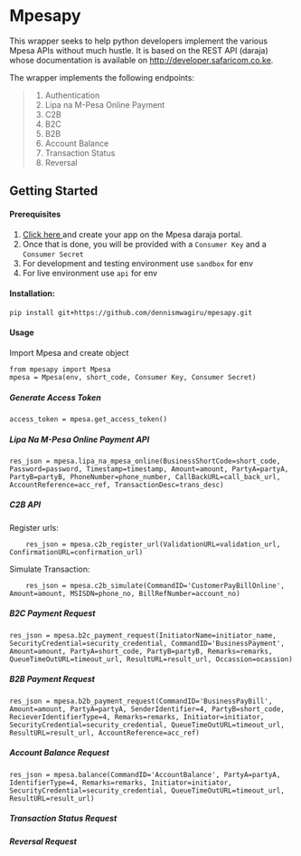 Mpesapy
=======
This wrapper seeks to help python developers implement the various Mpesa APIs without much hustle. It is based on the REST API (daraja) whose documentation is available on http://developer.safaricom.co.ke.

The wrapper implements the following endpoints:
>1. Authentication
>2. Lipa na M-Pesa Online Payment
>3. C2B
>4. B2C
>5. B2B
>6. Account Balance
>7. Transaction Status
>8. Reversal

Getting Started
---------------

#### Prerequisites
1. <a href="https://developer.safaricom.co.ke/user/me/apps">Click here </a> and create your app on the Mpesa daraja portal.
2. Once that is done, you will be provided with a `Consumer Key` and a `Consumer Secret`
3. For development and testing environment use `sandbox` for env
4. For live environment use `api` for env

#### Installation:

    pip install git+https://github.com/dennismwagiru/mpesapy.git

#### Usage
Import Mpesa and create object

    from mpesapy import Mpesa
    mpesa = Mpesa(env, short_code, Consumer Key, Consumer Secret)

##### Generate Access Token
    access_token = mpesa.get_access_token()

##### Lipa Na M-Pesa Online Payment API
    res_json = mpesa.lipa_na_mpesa_online(BusinessShortCode=short_code, Password=password, Timestamp=timestamp, Amount=amount, PartyA=partyA, PartyB=partyB, PhoneNumber=phone_number, CallBackURL=call_back_url, AccountReference=acc_ref, TransactionDesc=trans_desc)

##### C2B API
Register urls:

        res_json = mpesa.c2b_register_url(ValidationURL=validation_url, ConfirmationURL=confirmation_url)
Simulate Transaction:

        res_json = mpesa.c2b_simulate(CommandID='CustomerPayBillOnline', Amount=amount, MSISDN=phone_no, BillRefNumber=account_no)

##### B2C Payment Request
    res_json = mpesa.b2c_payment_request(InitiatorName=initiator_name, SecurityCredential=security_credential, CommandID='BusinessPayment', Amount=amount, PartyA=short_code, PartyB=partyB, Remarks=remarks, QueueTimeOutURL=timeout_url, ResultURL=result_url, Occassion=ocassion)

##### B2B Payment Request
    res_json = mpesa.b2b_payment_request(CommandID='BusinessPayBill', Amount=amount, PartyA=partyA, SenderIdentifier=4, PartyB=short_code, RecieverIdentifierType=4, Remarks=remarks, Initiator=initiator, SecurityCredential=security_credential, QueueTimeOutURL=timeout_url, ResultURL=result_url, AccountReference=acc_ref)

##### Account Balance Request
    res_json = mpesa.balance(CommandID='AccountBalance', PartyA=partyA, IdentifierType=4, Remarks=remarks, Initiator=initiator, SecurityCredential=security_credential, QueueTimeOutURL=timeout_url, ResultURL=result_url)

##### Transaction Status Request

##### Reversal Request
